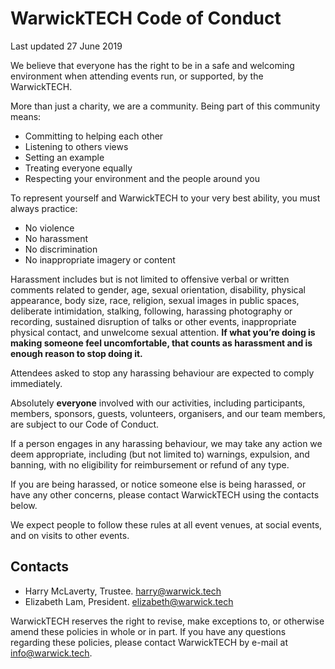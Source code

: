 # WarwickTECH Code of Conduct

Last updated 27 June 2019

We believe that everyone has the right to be in a safe and welcoming environment when attending events run, or supported, by the WarwickTECH. 

More than just a charity, we are a community. Being part of this community means: 

* Committing to helping each other
* Listening to others views
* Setting an example
* Treating everyone equally
* Respecting your environment and the people around you

To represent yourself and WarwickTECH to your very best ability, you must always practice:

* No violence
* No harassment
* No discrimination
* No inappropriate imagery or content

Harassment includes but is not limited to offensive verbal or written comments related to gender, age, sexual orientation, disability, physical appearance, body size, race, religion, sexual images in public spaces, deliberate intimidation, stalking, following, harassing photography or recording, sustained disruption of talks or other events, inappropriate physical contact, and unwelcome sexual attention. **If what you’re doing is making someone feel uncomfortable, that counts as harassment and is enough reason to stop doing it.**

Attendees asked to stop any harassing behaviour are expected to comply immediately. 

Absolutely **everyone** involved with our activities, including participants, members, sponsors, guests, volunteers, organisers, and our team members, are subject to our Code of Conduct. 

If a person engages in any harassing behaviour, we may take any action we deem appropriate, including (but not limited to) warnings, expulsion, and banning, with no eligibility for reimbursement or refund of any type. 

If you are being harassed, or notice someone else is being harassed, or have any other concerns, please contact WarwickTECH using the contacts below. 

We expect people to follow these rules at all event venues, at social events, and on visits to other events. 

## Contacts
* Harry McLaverty, Trustee. harry@warwick.tech
* Elizabeth Lam, President. elizabeth@warwick.tech

WarwickTECH reserves the right to revise, make exceptions to, or otherwise amend these policies in whole or in part. If you have any questions regarding these policies, please contact WarwickTECH by e-mail at info@warwick.tech.


